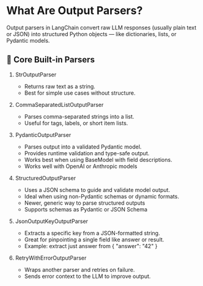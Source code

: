 # What Are Output Parsers?
Output parsers in LangChain convert raw LLM responses (usually plain text or JSON) into structured Python objects — like dictionaries, lists, or Pydantic models.




## 🔧 Core Built-in Parsers
1. StrOutputParser
    * Returns raw text as a string.
    * Best for simple use cases without structure.

2. CommaSeparatedListOutputParser
    * Parses comma-separated strings into a list.
    * Useful for tags, labels, or short item lists.

3. PydanticOutputParser
    * Parses output into a validated Pydantic model.
    * Provides runtime validation and type-safe output.
    * Works best when using BaseModel with field descriptions.
    * Works well with OpenAI or Anthropic models

4. StructuredOutputParser
    * Uses a JSON schema to guide and validate model output.
    * Ideal when using non-Pydantic schemas or dynamic formats.
    * Newer, generic way to parse structured outputs
    * Supports schemas as Pydantic or JSON Schema

5. JsonOutputKeyOutputParser
    * Extracts a specific key from a JSON-formatted string.
    * Great for pinpointing a single field like answer or result.
    * Example: extract just answer from { "answer": "42" }

6. RetryWithErrorOutputParser
    * Wraps another parser and retries on failure.
    * Sends error context to the LLM to improve output.
